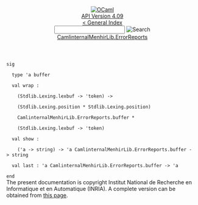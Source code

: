 <!-- ((! set title API !)) ((! set documentation !)) ((! set api !)) ((! set nobreadcrumb !)) -->
<div class="api"><header><nav class="toc brand"><a class="brand" href="https://ocaml.org/"><img src="colour-logo-gray.svg" class="svg" alt="OCaml"></a></nav><nav class="toc"><div class="toc_version"><a href="/docs" id="version-select">API Version 4.09</a></div><a href="index.html">&lt; General Index</a><div class="api_search"><input type="text" name="apisearch" id="api_search" oninput="mySearch(false);" onkeypress="this.oninput();" onclick="this.oninput();" onpaste="this.oninput();">
<img src="search_icon.svg" alt="Search" class="svg" onclick="mySearch(false)"></div>
<div id="search_results"></div><div class="toc_title"><a href="CamlinternalMenhirLib.ErrorReports.html">CamlinternalMenhirLib.ErrorReports</a></div><ul></ul></nav></header>
<code class="code"><span class="keyword">sig</span><br>
&nbsp;&nbsp;<span class="keyword">type</span>&nbsp;<span class="keywordsign">'</span>a&nbsp;buffer<br>
&nbsp;&nbsp;<span class="keyword">val</span>&nbsp;wrap&nbsp;:<br>
&nbsp;&nbsp;&nbsp;&nbsp;(<span class="constructor">Stdlib</span>.<span class="constructor">Lexing</span>.lexbuf&nbsp;<span class="keywordsign">-&gt;</span>&nbsp;<span class="keywordsign">'</span>token)&nbsp;<span class="keywordsign">-&gt;</span><br>
&nbsp;&nbsp;&nbsp;&nbsp;(<span class="constructor">Stdlib</span>.<span class="constructor">Lexing</span>.position&nbsp;*&nbsp;<span class="constructor">Stdlib</span>.<span class="constructor">Lexing</span>.position)<br>
&nbsp;&nbsp;&nbsp;&nbsp;<span class="constructor">CamlinternalMenhirLib</span>.<span class="constructor">ErrorReports</span>.buffer&nbsp;*<br>
&nbsp;&nbsp;&nbsp;&nbsp;(<span class="constructor">Stdlib</span>.<span class="constructor">Lexing</span>.lexbuf&nbsp;<span class="keywordsign">-&gt;</span>&nbsp;<span class="keywordsign">'</span>token)<br>
&nbsp;&nbsp;<span class="keyword">val</span>&nbsp;show&nbsp;:<br>
&nbsp;&nbsp;&nbsp;&nbsp;(<span class="keywordsign">'</span>a&nbsp;<span class="keywordsign">-&gt;</span>&nbsp;string)&nbsp;<span class="keywordsign">-&gt;</span>&nbsp;<span class="keywordsign">'</span>a&nbsp;<span class="constructor">CamlinternalMenhirLib</span>.<span class="constructor">ErrorReports</span>.buffer&nbsp;<span class="keywordsign">-&gt;</span>&nbsp;string<br>
&nbsp;&nbsp;<span class="keyword">val</span>&nbsp;last&nbsp;:&nbsp;<span class="keywordsign">'</span>a&nbsp;<span class="constructor">CamlinternalMenhirLib</span>.<span class="constructor">ErrorReports</span>.buffer&nbsp;<span class="keywordsign">-&gt;</span>&nbsp;<span class="keywordsign">'</span>a<br>
<span class="keyword">end</span></code>
<div class="copyright">The present documentation is copyright Institut National de Recherche en Informatique et en Automatique (INRIA). A complete version can be obtained from <a href="http://caml.inria.fr/pub/docs/manual-ocaml/">this page</a>.</div></div>